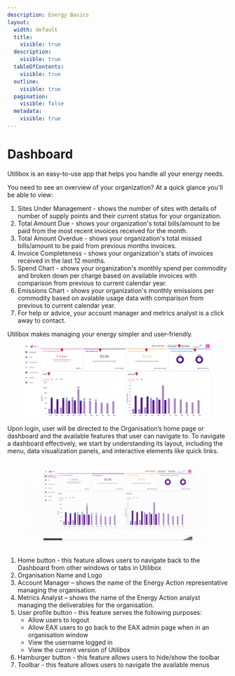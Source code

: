 ```yaml
---
description: Energy Basics
layout:
  width: default
  title:
    visible: true
  description:
    visible: true
  tableOfContents:
    visible: true
  outline:
    visible: true
  pagination:
    visible: false
  metadata:
    visible: true
---
```


# Dashboard

Utilibox is an easy-to-use app that helps you handle all your energy needs.

You need to see an overview of your organization? At a quick glance you'll be able to view:

1. Sites Under Management - shows the number of sites with details of number of supply points and their current status for your organization.
2. Total Amount Due - shows your organization's total bills/amount to be paid from the most recent invoices received for the month.
3. Total Amount Overdue - shows your organization's total missed bills/amount to be paid from previous months invoices.
4. Invoice Completeness - shows your organization's stats of invoices received in the last 12 months.
5. Spend Chart - shows your organization's monthly spend per commodity and broken down per charge based on available invoices with comparison from previous to current calendar year.
6. Emissions Chart - shows your organization's monthly emissions per commodity based on avalable usage data with comparison from previous to current calendar year.
7. For help or advice, your account manager and metrics analyst is a click away to contact.

Utilibox makes managing your energy simpler and user-friendly.

<figure><img src="../.gitbook/assets/Dashboard.png" alt=""><figcaption></figcaption></figure>

Upon login, user will be directed to the Organisation’s home page or dashboard and the available features that user can navigate to. To navigate a dashboard effectively, we start by understanding its layout, including the menu, data visualization panels, and interactive elements like quick links.

<figure><img src="../.gitbook/assets/Dashboard Toolbar.gif" alt=""><figcaption></figcaption></figure>

1. Home button - this feature allows users to navigate back to the Dashboard from other windows or tabs in Utilibox
2. Organisation Name and Logo
3. Account Manager – shows the name of the Energy Action representative managing the organisation.
4. Metrics Analyst – shows the name of the Energy Action analyst managing the deliverables for the organisation.
5. User profile button - this feature serves the following purposes:
   * Allow users to logout
   * Allow EAX users to go back to the EAX admin page when in an organisation window
   * View the username logged in
   * View the current version of Utilibox
6. Hamburger button - this feature allows users to hide/show the toolbar
7. Toolbar - this feature allows users to navigate the available menus
